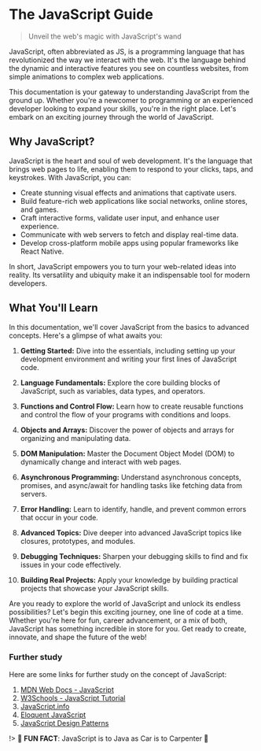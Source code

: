 # The JavaScript Guide

> Unveil the web's magic with JavaScript's wand

JavaScript, often abbreviated as JS, is a programming language that has revolutionized the way we interact with the web. It's the language behind the dynamic and interactive features you see on countless websites, from simple animations to complex web applications.

This documentation is your gateway to understanding JavaScript from the ground up. Whether you're a newcomer to programming or an experienced developer looking to expand your skills, you're in the right place. Let's embark on an exciting journey through the world of JavaScript.

## Why JavaScript?

JavaScript is the heart and soul of web development. It's the language that brings web pages to life, enabling them to respond to your clicks, taps, and keystrokes. With JavaScript, you can:

- Create stunning visual effects and animations that captivate users.
- Build feature-rich web applications like social networks, online stores, and games.
- Craft interactive forms, validate user input, and enhance user experience.
- Communicate with web servers to fetch and display real-time data.
- Develop cross-platform mobile apps using popular frameworks like React Native.

In short, JavaScript empowers you to turn your web-related ideas into reality. Its versatility and ubiquity make it an indispensable tool for modern developers.

## What You'll Learn

In this documentation, we'll cover JavaScript from the basics to advanced concepts. Here's a glimpse of what awaits you:

1. **Getting Started:** Dive into the essentials, including setting up your development environment and writing your first lines of JavaScript code.

2. **Language Fundamentals:** Explore the core building blocks of JavaScript, such as variables, data types, and operators.

3. **Functions and Control Flow:** Learn how to create reusable functions and control the flow of your programs with conditions and loops.

4. **Objects and Arrays:** Discover the power of objects and arrays for organizing and manipulating data.

5. **DOM Manipulation:** Master the Document Object Model (DOM) to dynamically change and interact with web pages.

6. **Asynchronous Programming:** Understand asynchronous concepts, promises, and async/await for handling tasks like fetching data from servers.

7. **Error Handling:** Learn to identify, handle, and prevent common errors that occur in your code.

8. **Advanced Topics:** Dive deeper into advanced JavaScript topics like closures, prototypes, and modules.

9. **Debugging Techniques:** Sharpen your debugging skills to find and fix issues in your code effectively.

10. **Building Real Projects:** Apply your knowledge by building practical projects that showcase your JavaScript skills.

Are you ready to explore the world of JavaScript and unlock its endless possibilities? Let's begin this exciting journey, one line of code at a time. Whether you're here for fun, career advancement, or a mix of both, JavaScript has something incredible in store for you. Get ready to create, innovate, and shape the future of the web!

### Further study

Here are some links for further study on the concept of JavaScript:

1. [MDN Web Docs - JavaScript](https://developer.mozilla.org/en-US/docs/Web/JavaScript)
2. [W3Schools - JavaScript Tutorial](https://www.w3schools.com/js/)
3. [JavaScript.info](https://javascript.info/)
4. [Eloquent JavaScript](https://eloquentjavascript.net/)
5. [JavaScript Design Patterns](https://addyosmani.com/resources/essentialjsdesignpatterns/book/)

!> :construction: **FUN FACT**: JavaScript is to Java as Car is to Carpenter :construction:
